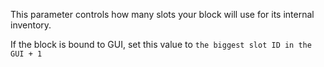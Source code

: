 This parameter controls how many slots your block will use for its internal inventory.

If the block is bound to GUI, set this value to `the biggest slot ID in the GUI + 1`